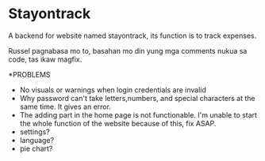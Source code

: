 # Stayontrack
A backend for website named stayontrack, its function is to track expenses.

Russel pagnabasa mo to, basahan mo din yung mga comments nukua sa code, tas ikaw magfix.

*PROBLEMS
- No visuals or warnings when login credentials are invalid
- Why password can't take letters,numbers, and special characters at the same time. It gives an error.
- The adding part in the home page is not functionable. I'm unable to start the whole function of the website because of this, fix ASAP.
- settings?
- language?
- pie chart?
